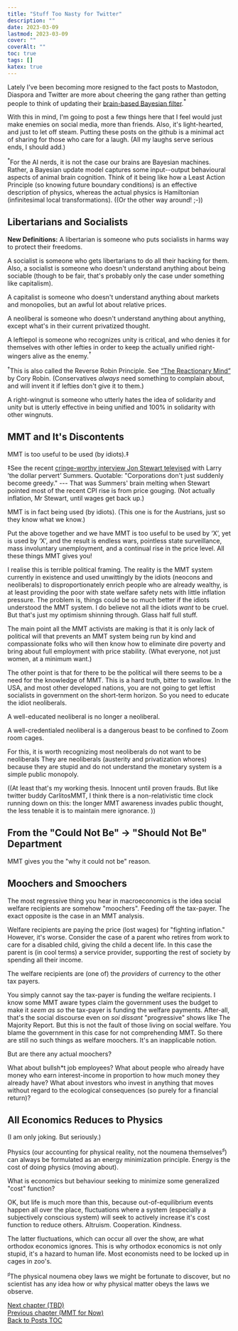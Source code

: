 ```yaml
---
title: "Stuff Too Nasty for Twitter"
description: ""
date: 2023-03-09
lastmod: 2023-03-09
cover: ""
coverAlt: ""
toc: true
tags: []
katex: true
---
```


Lately I've been becoming more resigned to the fact posts to Mastodon, Diaspora and 
Twitter are more about cheering the gang rather than getting people to think of 
updating their 
[brain-based Bayesian filter](https://en.wikipedia.org/wiki/Bayesian_approaches_to_brain_function).${}^\ast$

With this in mind, I'm going to post a few things here that I feel would just make 
enemies on social media, more than friends. Also, it's light-hearted, and just to 
let off steam. Putting these posts on the github is a minimal act of sharing for 
those who care for a laugh. (All my laughs serve serious ends, I should add.)

${}^\ast$For the AI nerds, it is not the case our brains are Bayesian machines. 
Rather, a Bayesian update model captures some input--output behavioural aspects of 
animal brain cognition. Think of it being like how a Least Action Principle (so 
knowing future boundary conditions) is an effective description of physics, whereas 
the actual physics is Hamiltonian (infinitesimal local transformations). ((Or the 
other way around! ;-))

## Libertarians and Socialists

**New Definitions:** A libertarian is someone who puts socialists in harms way to 
protect their freedoms.

A socialist is someone who gets libertarians to do all their hacking for them. 
Also, a socialist is someone who doesn't understand anything about being sociable 
(though to be fair, that's probably only the case under something like capitalism).

A capitalist is someone who doesn't understand anything about markets and monopolies, 
but an awful lot about relative prices.

A neoliberal is someone who doesn't understand anything about anything, except 
what's in their current privatized thought.

A leftiepol is someone who recognizes unity is critical, and who denies it for 
themselves with other lefties in order to keep the actually unified right-wingers 
alive as the enemy.${}^\dagger$

${}^\dagger$This is also called the Reverse Robin Principle. See 
[“The Reactionary Mind”](https://coreyrobin.com/the-reactionary-mind/) 
by Cory Robin. (Conservatives *always* need something to complain about, and will 
invent it if lefties don't give it to them.)

A right-wingnut is someone who utterly hates the idea of solidarity and unity but 
is utterly effective in being unified and 100% in solidarity with other wingnuts.


## MMT and It's Discontents

MMT is too useful to be used (by idiots).${}\ddagger$

${}\ddagger$See the recent 
[cringe-worthy interview Jon Stewart televised](https://www.youtube.com/watch?v=ruMj0u6kSD8) 
with Larry ’the dollar pervert’ Summers. Quotable: "Corporations don't just suddenly 
become greedy." --- That was Summers' brain melting when Stewart pointed most of the 
recent CPI rise is from price gouging. (Not actually inflation, Mr Stewart, until 
wages get back up.)

MMT is in fact being used (by idiots). (This one is for the Austrians, just so they 
know what we know.)

Put the above together and we have MMT is too useful to be used by ‘X’, yet is used 
by ‘X’, and the result is endless wars, pointless state surveillance, mass 
involuntary unemployment, and a continual rise in the price level. All these things 
MMT gives you!

I realise this is terrible political framing. The reality is the MMT system currently 
in existence and used unwittingly by the idiots (neocons and neoliberals) to 
disproportionately enrich people who are already wealthy, is at least providing the 
poor with state welfare safety nets with little inflation pressure. The problem is, 
things could be so much better if the idiots understood the MMT system. I do believe 
not all the idiots *want* to be cruel. But that's just my optimism shinning through. 
Glass half full stuff.

The main point all the MMT activists are making is that it is only lack of political 
will that prevents an MMT system being run by kind and compassionate folks who will 
then know how to eliminate dire poverty and bring about full employment with price 
stability. (What everyone, not just women, at a minimum want.)

The other point is that for there to be the political will there seems to be a need 
for the knowledge of MMT.  This is a hard truth, bitter to swallow. In the USA, and 
most other developed nations, you are not going to get leftist socialists in 
government on the short-term horizon. So you need to educate the idiot neoliberals.

A well-educated neoliberal is no longer a neoliberal.

A well-credentialed neoliberal is a dangerous beast to be confined to Zoom room 
cages.

For this, it is worth recognizing most neoliberals do not want to be neoliberals They 
are neoliberals (austerity and privatization whores) because they are stupid and do 
not understand the monetary system is a simple public monopoly.

((At least that's my working thesis. Innocent until proven frauds. But like twitter 
buddy CarlitosMMT, I think there is a non-relativistic time clock running down on 
this: the longer MMT awareness invades public thought, the less tenable it is to 
maintain mere ignorance. ))



## From the "Could Not Be" $\rightarrow$ "Should Not Be" Department

MMT gives you the "why it could not be" reason.


## Moochers and Smoochers

The most regressive thing you hear in macroeconomics is the idea social welfare 
recipients are somehow "moochers". Feeding off the tax-payer. The exact opposite is 
the case in an MMT analysis. 

Welfare recipients are paying the price (lost wages) for "fighting inflation." 
However, it's worse. Consider the case of a parent who retires from work to care for 
a disabled child, giving the child a decent life. In this case the parent is (in cool 
terms) a service provider, supporting the rest of society by spending all their 
income.

The welfare recipients are (one of) the *providers* of currency to the other tax 
payers.

You simply cannot say the tax-payer is funding the welfare recipients. I know some 
MMT aware types claim the government uses the budget to make it *seem as so* the 
tax-payer is funding the welfare payments. After-all, that's the social discourse 
even on *soi dissant* "progressive" shows like The Majority Report. But this is not 
the fault of those living on social welfare. You blame the government in this case 
for not comprehending MMT. So there are still no such things as welfare moochers. 
It's an inapplicable notion.

But are there any actual moochers?

What about bullsh$\ast$t job employees? What about people who already have money who 
earn interest-income in proportion to how much money they already have? What about 
investors who invest in anything that moves without regard to the ecological 
consequences (so purely for a financial return)?


## All Economics Reduces to Physics

(I am only joking. But seriously.)

Physics (our accounting for physical reality, not the noumena themselves${}^\sharp$) 
can always be formulated as an energy minimization principle. Energy is the cost 
of doing physics (moving about).

What is economics but behaviour seeking to minimize some generalized "cost" function?

OK, but life is much more than this, because out-of-equilibrium events happen all 
over the place, fluctuations where a system (especially a subjectively conscious 
system) will seek to actively increase it's cost function to reduce others. Altruism. 
Cooperation. Kindness.

The latter fluctuations, which can occur all over the show, are what orthodox 
economics ignores. This is why orthodox economics is not only stupid, it's a 
hazard to human life. Most economists need to be locked up in cages in zoo's.


${}^\sharp$The physical noumena obey laws we might be fortunate to discover, but no 
scientist has any idea how or why physical matter obeys the laws we observe. 



[Next chapter (TBD)](./)    
[Previous chapter (MMT for Now)](../22_mmtfornow)  
[Back to Posts TOC](../)
